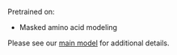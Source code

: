 Pretrained on:
* Masked amino acid modeling

Please see our [main model](https://huggingface.co/wukevin/tcr-bert) for additional details.